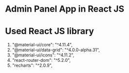 # Admin Panel App in React JS

# Used React JS library

1. "@material-ui/core": "^4.11.4",
2. "@material-ui/data-grid": "^4.0.0-alpha.31",
3. "@material-ui/icons": "^4.11.2",
4. "react-router-dom": "^5.2.0",
5. "recharts": "^2.0.9",


